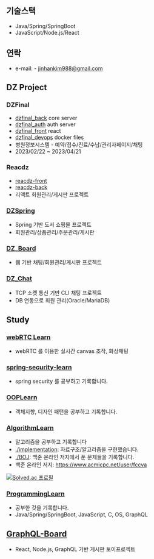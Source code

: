
## 기술스택
- Java/Spring/SpringBoot
- JavaScript/Node.js/React

## 연락
- e-mail: - jinhankim988@gmail.com

## DZ Project
### DZFinal
- [dzfinal_back](https://github.com/jhkim988/dzfinal_back) core server
- [dzfinal_auth](https://github.com/jhkim988/dzfinal_auth) auth server
- [dzfinal_front](https://github.com/jhkim988/dzfinal_front) react
- [dzfinal_devops](https://github.com/jhkim988/devops) docker files
- 병원정보시스템 - 예약/접수/진료/수납/관리자페이지/채팅
- 2023/02/22 ~ 2023/04/21
### Reacdz
- [reacdz-front](https://github.com/jhkim988/reacdz-front)
- [reacdz-back](https://github.com/jhkim988/reacdz-back)
- 리액트 회원관리/게시판 프로젝트
### [DZSpring](https://github.com/jhkim988/DZSpring)
- Spring 기반 도서 쇼핑몰 프로젝트
- 회원관리/상품관리/주문관리/게시판
### [DZ_Board](https://github.com/jhkim988/DZBoard)
- 웹 기반 채팅/회원관리/게시판 프로젝트
### [DZ_Chat](https://github.com/jhkim988/DZ_Chat)
- TCP 소켓 통신 기반 CLI 채팅 프로젝트
- DB 연동으로 회원 관리(Oracle/MariaDB)

## Study
### [webRTC Learn](https://github.com/jhkim988/web_rtc_learn)
- webRTC 를 이용한 실시간 canvas 조작, 화상채팅
### [spring-security-learn](https://github.com/jhkim988/spring-security-learn)
- spring security 를 공부하고 기록합니다.
### [OOPLearn](https://github.com/jhkim988/OOPLearn)
- 객체지향, 디자인 패턴을 공부하고 기록합니다.
### [AlgorithmLearn](https://github.com/jhkim988/AlgorithmLearn)
- 알고리즘을 공부하고 기록합니다
- [./implementation](https://github.com/jhkim988/AlgorithmLearn/tree/main/Implementation): 자료구조/알고리즘을 구현했습니다.
- [./BOJ](https://github.com/jhkim988/AlgorithmLearn/tree/main/Baekjoon): 백준 온라인 저지에서 푼 문제들을 기록합니다.
- 백준 온라인 저지: https://www.acmicpc.net/user/fccva

[![Solved.ac
프로필](http://mazassumnida.wtf/api/v2/generate_badge?boj=fccva)](https://solved.ac/fccva)
### [ProgrammingLearn](https://github.com/jhkim988/ProgrammingLearn)
- 공부한 것을 기록합니다.
- Java/Spring/SpringBoot, JavaScript, C, OS, GraphQL

## [GraphQL-Board](https://github.com/jhkim988/Graphql-Board)
- React, Node.js, GraphQL 기반 게시판 토이프로젝트

<!--
**jhkim988/jhkim988** is a ✨ _special_ ✨ repository because its `README.md` (this file) appears on your GitHub profile.

Here are some ideas to get you started:

- 🔭 I’m currently working on ...
- 🌱 I’m currently learning ...
- 👯 I’m looking to collaborate on ...
- 🤔 I’m looking for help with ...
- 💬 Ask me about ...
- 📫 How to reach me: ...
- 😄 Pronouns: ...
- ⚡ Fun fact: ...
-->
